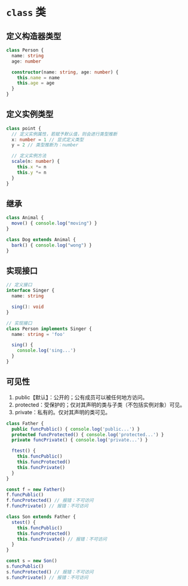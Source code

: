 # `class` 类

## 定义构造器类型

```ts
class Person {
  name: string
  age: number

  constructor(name: string, age: number) {
    this.name = name
    this.age = age
  }
}

```

## 定义实例类型

```ts
class point {
  // 定义实例属性，若赋予默认值，则会进行类型推断
  x: number = 1 // 显式定义类型
  y = 2 // 类型推断为：number

  // 定义实例方法
  scale(n: number) {
    this.x *= n
    this.y *= n
  }
}
```

## 继承

```ts
class Animal {
  move() { console.log("moving") }
}

class Dog extends Animal {
  bark() { console.log("wong") }
}
```

## 实现接口

```ts
// 定义接口
interface Singer {
  name: string

  sing(): void
}

// 实现接口
class Person implements Singer {
  name: string = 'foo'

  sing() {
    console.log('sing...')
  }
}
```

## 可见性

1. public【默认】：公开的；公有成员可以被任何地方访问。
2. protected：受保护的；仅对其声明的类与子类（不包括实例对象）可见。
3. private：私有的。仅对其声明的类可见。

```ts
class Father {
  public funcPublic() { console.log('public...') }
  protected funcProtected() { console.log('protected...') }
  private funcPrivate() { console.log('private...') }

  ftest() {
    this.funcPublic()
    this.funcProtected()
    this.funcPrivate()
  }
}

const f = new Father()
f.funcPublic()
f.funcProtected() // 报错：不可访问
f.funcPrivate() // 报错：不可访问

class Son extends Father {
  stest() {
    this.funcPublic()
    this.funcProtected()
    this.funcPrivate() // 报错：不可访问
  }
}

const s = new Son()
s.funcPublic()
s.funcProtected() // 报错：不可访问
s.funcPrivate() // 报错：不可访问
```
